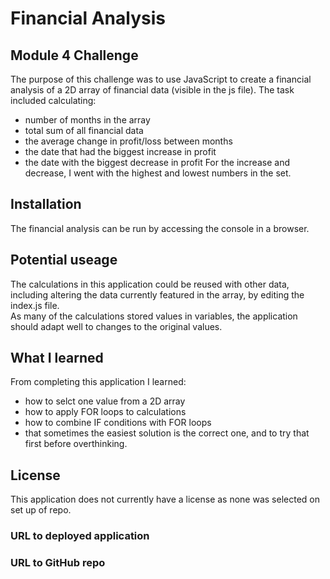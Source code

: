 # Financial Analysis

## Module 4 Challenge
The purpose of this challenge was to use JavaScript to create a financial analysis of a 2D array of financial data (visible in the js file).
The task included calculating: 
* number of months in the array
* total sum of all financial data
* the average change in profit/loss between months
* the date that had the biggest increase in profit
* the date with the biggest decrease in profit
For the increase and decrease, I went with the highest and lowest numbers in the set.

## Installation
The financial analysis can be run by accessing the console in a browser. 

## Potential useage
The calculations in this application could be reused with other data, including altering the data currently featured in the array, by editing the index.js file.  
As many of the calculations stored values in variables, the application should adapt well to changes to the original values.

## What I learned
From completing this application I learned:
* how to selct one value from a 2D array
* how to apply FOR loops to calculations
* how to combine IF conditions with FOR loops
* that sometimes the easiest solution is the correct one, and to try that first before overthinking.


## License
This application does not currently have a license as none was selected on set up of repo.


### URL to deployed application


### URL to GitHub repo

